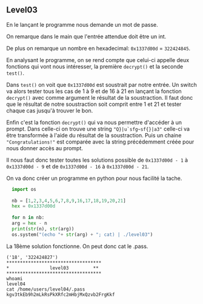 ## Level03

En le lançant le programme nous demande un mot de passe.

On remarque dans le main que l'entrée attendue doit être un int.

De plus on remarque un nombre en hexadecimal: `0x1337d00d` = `322424845`.

En analysant le programme, on se rend compte que celui-ci appelle deux fonctions qui vont nous intéresser, la première `decrypt()` et la seconde `test()`.

Dans `test()` on voit que `0x1337d00d` est soustrait par notre entrée. Un switch va alors tester tous les cas de 1 à 9 et de 16 à 21 en lançant la fonction `decrypt()` avec comme argument le résultat de la soustraction. Il faut donc que le résultat de notre soustraction soit comprit entre 1 et 21 et tester chaque cas jusqu'à trouver le bon.

Enfin c'est la fonction `decrypt()` qui va nous permettre d'accéder à un prompt. Dans celle-ci on trouve une string ``"Q}|u`sfg~sf{}|a3"`` celle-ci va être transformée à l'aide du résultat de la soustraction. Puis un chaine `"Congratulations!"` est comparée avec la string précédemment créée pour nous donner accès au prompt.

Il nous faut donc tester toutes les solutions possible de `0x1337d00d - 1` à `0x1337d00d - 9` et de `0x1337d00d - 16` à `0x1337d00d - 21`.

On va donc créer un programme en python pour nous facilité la tache.

```python
  import os
    
  nb = [1,2,3,4,5,6,7,8,9,16,17,18,19,20,21]
  hex = 0x1337d00d
    
  for n in nb:
  arg = hex - n
  print(str(n), str(arg))
  os.system("(echo "+ str(arg) + "; cat) | ./level03")
  ```
  
La 18ème solution fonctionne. On peut donc cat le .pass.

```
('18', '322424827')
***********************************
*               level03         **
***********************************
whoami
level04
cat /home/users/level04/.pass
kgv3tkEb9h2mLkRsPkXRfc2mHbjMxQzvb2FrgKkf
```
